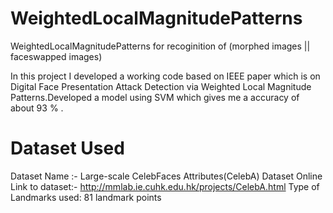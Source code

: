 # WeightedLocalMagnitudePatterns
WeightedLocalMagnitudePatterns for recoginition of (morphed images || faceswapped images)

In this project I developed a working code based on IEEE paper which is on Digital Face Presentation Attack Detection via Weighted Local Magnitude Patterns.Developed a model using SVM which gives me a accuracy of about 93 % .

# Dataset Used
Dataset Name :- Large-scale CelebFaces Attributes(CelebA) Dataset
Online Link to dataset:- http://mmlab.ie.cuhk.edu.hk/projects/CelebA.html
Type of Landmarks used: 81 landmark points


